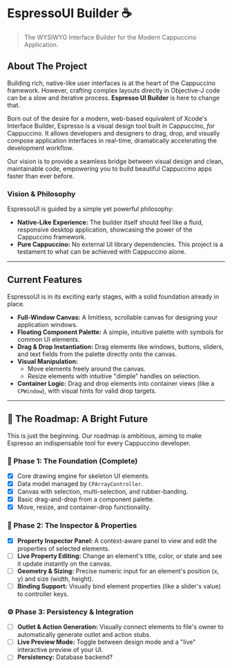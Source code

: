 # EspressoUI Builder ☕️

> The WYSIWYG Interface Builder for the Modern Cappuccino Application.



## About The Project

Building rich, native-like user interfaces is at the heart of the Cappuccino framework. However, crafting complex layouts directly in Objective-J code can be a slow and iterative process. **Espresso UI Builder** is here to change that.

Born out of the desire for a modern, web-based equivalent of Xcode's Interface Builder, Espresso is a visual design tool built *in* Cappuccino, *for* Cappuccino. It allows developers and designers to drag, drop, and visually compose application interfaces in real-time, dramatically accelerating the development workflow.

Our vision is to provide a seamless bridge between visual design and clean, maintainable code, empowering you to build beautiful Cappuccino apps faster than ever before.

### Vision & Philosophy

EspressoUI is guided by a simple yet powerful philosophy:

*   **Native-Like Experience:** The builder itself should feel like a fluid, responsive desktop application, showcasing the power of the Cappuccino framework.
*   **Pure Cappuccino:** No external UI library dependencies. This project is a testament to what can be achieved with Cappuccino alone.

---

## Current Features

EspressoUI is in its exciting early stages, with a solid foundation already in place.

*   **Full-Window Canvas:** A limitless, scrollable canvas for designing your application windows.
*   **Floating Component Palette:** A simple, intuitive palette with symbols for common UI elements.
*   **Drag & Drop Instantiation:** Drag elements like windows, buttons, sliders, and text fields from the palette directly onto the canvas.
*   **Visual Manipulation:**
    *   Move elements freely around the canvas.
    *   Resize elements with intuitive "dimple" handles on selection.
*   **Container Logic:** Drag and drop elements into container views (like a `CPWindow`), with visual hints for valid drop targets.

---

## 🚀 The Roadmap: A Bright Future

This is just the beginning. Our roadmap is ambitious, aiming to make Espresso an indispensable tool for every Cappuccino developer.

### 🎯 Phase 1: The Foundation (Complete)
- [x] Core drawing engine for skeleton UI elements.
- [x] Data model managed by `CPArrayController`.
- [x] Canvas with selection, multi-selection, and rubber-banding.
- [x] Basic drag-and-drop from a component palette.
- [x] Move, resize, and container-drop functionality.

### 🔬 Phase 2: The Inspector & Properties
- [x] **Property Inspector Panel:** A context-aware panel to view and edit the properties of selected elements.
- [ ] **Live Property Editing:** Change an element's title, color, or state and see it update instantly on the canvas.
- [ ] **Geometry & Sizing:** Precise numeric input for an element's position (x, y) and size (width, height).
- [ ] **Binding Support:** Visually bind element properties (like a slider's value) to controller keys.

### ⚙️ Phase 3: Persistency & Integration
- [ ] **Outlet & Action Generation:** Visually connect elements to file's owner to automatically generate outlet and action stubs.
- [ ] **Live Preview Mode:** Toggle between design mode and a "live" interactive preview of your UI.
- [ ] **Persistency:** Database backend?
